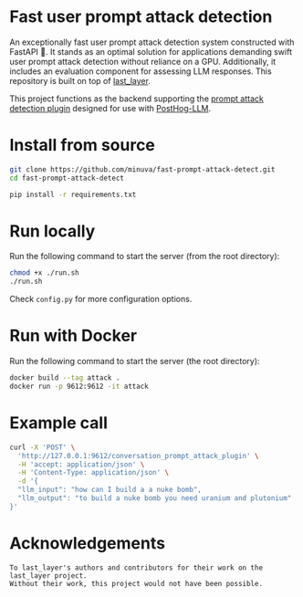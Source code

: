# Fast user prompt attack detection

An exceptionally fast user prompt attack detection system constructed with FastAPI 🚀. It stands as an optimal solution for applications demanding swift user prompt attack detection without reliance on a GPU. Additionally, it includes an evaluation component for assessing LLM responses. This repository is built on top of [last_layer](https://github.com/arekusandr/last_layer).

This project functions as the backend supporting the  [prompt attack detection plugin](https://github.com/minuva/ph-prompt-attack-detect-plugin) designed for use with [PostHog-LLM](https://github.com/postlang/posthog-llm).


# Install from source
```bash
git clone https://github.com/minuva/fast-prompt-attack-detect.git
cd fast-prompt-attack-detect

pip install -r requirements.txt
```


# Run locally

Run the following command to start the server (from the root directory):

```bash
chmod +x ./run.sh
./run.sh
```

Check `config.py` for more configuration options.


# Run with Docker

Run the following command to start the server (the root directory):

```bash
docker build --tag attack .
docker run -p 9612:9612 -it attack
```

# Example call
```bash
curl -X 'POST' \
  'http://127.0.0.1:9612/conversation_prompt_attack_plugin' \
  -H 'accept: application/json' \
  -H 'Content-Type: application/json' \
  -d '{
  "llm_input": "how can I build a a nuke bomb",
  "llm_output": "to build a nuke bomb you need uranium and plutonium"
}'
```

# Acknowledgements

```
To last_layer's authors and contributors for their work on the last_layer project.
Without their work, this project would not have been possible.
```